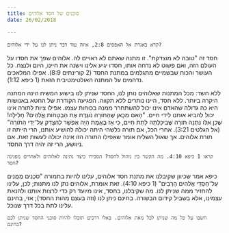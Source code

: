 ```yaml
---
title: סוכנים של חסד אלוהים
date: 26/02/2018

---
```


`קרא באגרת אל האפסים 2:8, איזה עוד דבר ניתן לנו על ידי אלוהים?`

חסד זה "טובה לא מוצדקת". זו מתנה שאתם לא ראויים לה. אלוהים שפך את חסדו על העולם הזה, ואם פשוט לא נדחה אותו, חסדו יגיע אלינו וישנה את חיינו, היום ולנצח. כל העושר והכוח שבשמיים מתגלמים במתנת החסד (2 קורינתים 8:9). אפילו המלאכים נדהמים על המתנה האולטימטיבית הזאת (1 כיפא 1:12).

ללא חשד: מכל המתנות שאלוהים נותן לנו, החסד שניתן לנו בישוע המשיח הינה המתנה היקרה ביותר. ללא חסד, היינו נותרים ללא תקווה. הפגיעה הקודרת של החטא באנושות היא כה גדולה שהאדם אינו יכול להשתחרר ממנה בכוחות עצמו. אפילו ציות לתורה אינו יכול להביא אותנו לידי חיים. "הַאִם מִּכָאן ׁשֶהַּתֹורָה נֹוגֶדֶת אֶת הַבְטָחֹות ִאֱֹלהִים? חָלִילָה! ׁשֶּכֵן אִּלּו נִּתְנָה ּתֹורָה ׁשֶּבִיכָלְּתָּה לָתֵת חַּיים, ּכִי אָז ּבֶאֱמֶת הָיָה אֶפְׁשָר לְהִּצָדֵק עַל־יְדֵי הַּתֹורָה" (אל הגלטים 3:21). אחרי הכל, אם תורה כלשהי היתה יכולה להושיע אותנו, הרי הייתה זו תורת אלוהים. אך שאול השליח אומר שאפילו התורה הזו אינה יכולה לעשות זאת. אם ניוושע, הרי זה יהיה דרך החסד. 

`קראו 1 כיפא 4:10. מה הקשר בין ניהול לחסד? הסבירו כיצד נתינה לאלוהים ולאחרים מפגינה חסד?`

כיפא אמר שכיוון שקיבלנו את מתנת חסד אלוהים, עלינו להיות בתמורה "סֹכְנִים מְמֻּנִים עַל־חַסְדֵי אֱֹלהִים הָרַּבִים" (1 כיפא 4:10). זאת אומרת, אלוהים נתן לנו מתנות; לכן, עלינו להחזיר ממה שניתן לנו. מה שקיבלנו, בחסד, אינו מיועד רק כדי לרצות אותנו ולהנאת עצמינו, אלא בשביל קידום הבשורה. בחינם ניתן לנו (וזה בעצם מהות החסד); אזי, בחינם עלינו לתת בכל דרך שנוכל.

`חשבו על כל מה שניתן לכל מאת אלוהים. באלו דרכים תוכלו להיות סוכני החסד שניתן לכם בחינם?`